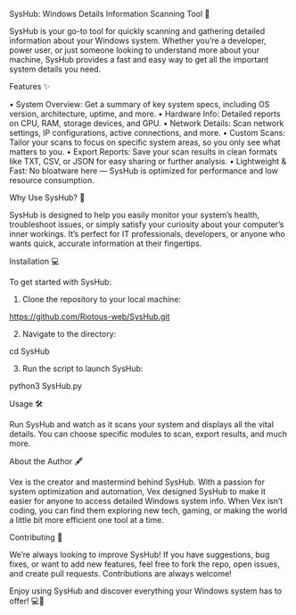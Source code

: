 SysHub: Windows Details Information Scanning Tool 🚀

SysHub is your go-to tool for quickly scanning and gathering detailed information about your Windows system. Whether you’re a developer, power user, or just someone looking to understand more about your machine, SysHub provides a fast and easy way to get all the important system details you need.

Features ✨

 • System Overview: Get a summary of key system specs, including OS version, architecture, uptime, and more.
 • Hardware Info: Detailed reports on CPU, RAM, storage devices, and GPU.
 • Network Details: Scan network settings, IP configurations, active connections, and more.
 • Custom Scans: Tailor your scans to focus on specific system areas, so you only see what matters to you.
 • Export Reports: Save your scan results in clean formats like TXT, CSV, or JSON for easy sharing or further analysis.
 • Lightweight & Fast: No bloatware here — SysHub is optimized for performance and low resource consumption.

Why Use SysHub? 🤔

SysHub is designed to help you easily monitor your system’s health, troubleshoot issues, or simply satisfy your curiosity about your computer’s inner workings. It’s perfect for IT professionals, developers, or anyone who wants quick, accurate information at their fingertips.

Installation 💻

To get started with SysHub:
 1. Clone the repository to your local machine:

https://github.com/Riotous-web/SysHub.git
 
 2. Navigate to the directory:

cd SysHub
 
 
3. Run the script to launch SysHub:

python3 SysHub.py

Usage 🛠️

Run SysHub and watch as it scans your system and displays all the vital details. You can choose specific modules to scan, export results, and much more.

About the Author 🖋️

Vex is the creator and mastermind behind SysHub. With a passion for system optimization and automation, Vex designed SysHub to make it easier for anyone to access detailed Windows system info. When Vex isn’t coding, you can find them exploring new tech, gaming, or making the world a little bit more efficient one tool at a time.

Contributing 🤝

We’re always looking to improve SysHub! If you have suggestions, bug fixes, or want to add new features, feel free to fork the repo, open issues, and create pull requests. Contributions are always welcome!

Enjoy using SysHub and discover everything your Windows system has to offer! 💻🚀
